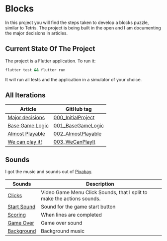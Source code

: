 # Blocks

In this project you will find the steps taken to develop a blocks puzzle, similar to Tetris. The project is being built in the open and I am documenting the major decisions in articles.

## Current State Of The Project

The project is a Flutter application. To run it:

```bash
flutter test && flutter run
```

It will run all tests and the application in a simulator of your choice.

## All Iterations

| Article                                                                                             | GitHub tag                                                                               |
| --------------------------------------------------------------------------------------------------- | ---------------------------------------------------------------------------------------- |
| [Major decisions](https://medium.com/@nuno.mt.sousa/block-puzzle-starting-the-project-26c7bee8cc48) | [000_InitialProject](https://github.com/nmtsousa/blocks/tree/000_InitialProject)         |
| [Base Game Logic](https://medium.com/@nuno.mt.sousa/block-puzzle-base-game-logic-8280139e9528)      | [001_BaseGameLogic](https://github.com/nmtsousa/blocks/tree/001_BaseGameLogic)           |
| [Almost Playable](https://medium.com/@nuno.mt.sousa/block-puzzle-almost-playable-4398f723dedc)      | [002_AlmostPlayable](https://github.com/nmtsousa/blocks/releases/tag/002_AlmostPlayable) |
| [We can play it!](https://medium.com/@nuno.mt.sousa/block-puzzle-we-can-play-it-8b770e4f0776)       | [003_WeCanPlayIt](https://github.com/nmtsousa/blocks/releases/tag/003_WeCanPlayIt)       |

## Sounds

I got the music and sounds out of [Pixabay](https://pixabay.com).

| Sounds                                                                           | Description                                                            |
| -------------------------------------------------------------------------------- | ---------------------------------------------------------------------- |
| [Clicks](https://pixabay.com/sound-effects/video-game-menu-click-sounds-148373/) | Video Game Menu Click Sounds, that I split to make the actions sounds. |
| [Start Sound](https://pixabay.com/sound-effects/button-124476/)                  | Sound for the game start button                                        |
| [Scoring](https://pixabay.com/sound-effects/collect-5930/)                       | When lines are completed                                               |
| [Game Over](https://pixabay.com/sound-effects/game-over-38511/)                  | Game over sound                                                        |
| [Background](https://pixabay.com/music/upbeat-ninja-247546/)                     | Background music                                                       |
